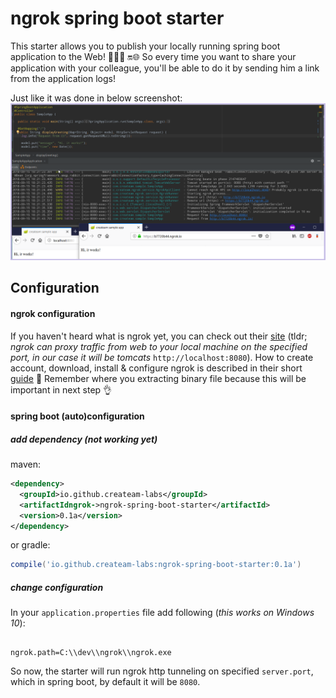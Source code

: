# ngrok spring boot starter

This starter allows you to publish your locally running spring boot application to the Web! 👨🏼‍💻 🔛🌐️ So every time you want to
 share your application with your colleague, you'll be able to do it by sending him a link from the application logs!  
 
 Just like it was done in below screenshot:
![](https://raw.githubusercontent.com/createam-labs/ngrok-spring-boot-starter/development/ngrok-sample-screenshot.png
)[]()


## Configuration
#### ngrok configuration
If you haven't heard what is ngrok yet, you can check out their [site](https://ngrok.com/) (tldr; _ngrok can proxy traffic from web to your local machine on the specified port, in our case it will be tomcats_ `http://localhost:8080`). How to create account, download, install & configure ngrok is described in their short [guide](https://dashboard.ngrok.com/get-started) 📄
  Remember where you extracting binary file because this will be important in next step 👌

#### spring boot (auto)configuration
##### add dependency (not working yet)

maven:
```xml
<dependency>
  <groupId>io.github.createam-labs</groupId>
  <artifactIdngrok->ngrok-spring-boot-starter</artifactId>
  <version>0.1a</version>
</dependency>
```
or gradle:
```groovy
compile('io.github.createam-labs:ngrok-spring-boot-starter:0.1a')
````

##### change configuration
In your `application.properties` file add following (_this works on Windows 10_):
```properties

ngrok.path=C:\\dev\\ngrok\\ngrok.exe

```
So now, the starter will run ngrok http tunneling on specified `server.port`, which in spring boot, by default it will be `8080`.
